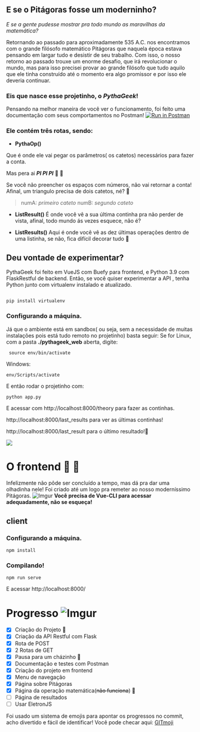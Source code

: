 
## E se o Pitágoras fosse um moderninho?
*E se a gente pudesse mostrar pra todo mundo as maravilhas da matemática?*

Retornando ao passado para aproximadamente 535 A.C. nos encontramos com o grande
filósofo matemático Pitágoras que naquela época estava pensando em largar tudo e desistir
de seu trabalho. Com isso, o nosso retorno ao passado trouxe um enorme desafio, que irá
revolucionar o mundo, mas para isso precisei provar ao grande filósofo que tudo aquilo
que ele tinha construído até o momento era algo promissor e por isso ele deveria continuar.

### Eis que nasce esse projetinho, o *PythaGeek*!
Pensando na melhor maneira de você ver o funcionamento, foi feito uma documentação com seus comportamentos no Postman!
[![Run in Postman](https://run.pstmn.io/button.svg)](https://app.getpostman.com/run-collection/86ab90f08b3c810715ed)

### Ele contém três rotas, sendo:

 - **PythaOp()**
 
 Que é onde ele vai pegar os parâmetros( os catetos) necessários para fazer a conta.
 
 Mas pera ai ***PI PI PI*** 🚓 🚓 
 
 Se você não preencher os espaços com números, não vai retornar a conta! Afinal, um triangulo precisa de dois catetos, né? 🔺 

> numA:  *primeiro cateto*
> numB:  *segundo cateto*

 - **ListResult()**
 É onde você vê a sua última continha pra não perder de vista, afinal, todo mundo ás vezes esquece, não é?

- **ListResults()**
Aqui é onde você vê as dez últimas operações dentro de uma listinha, se não, fica difícil decorar tudo 🙈

## Deu vontade de experimentar?
PythaGeek foi feito em VueJS com Buefy para frontend, e Python 3.9 com FlaskRestful de backend.
Então, se você quiser experimentar a API , tenha Python junto com virtualenv instalado e atualizado.
```

pip install virtualenv

```
### Configurando a máquina.
Já que o ambiente está em sandbox( ou seja, sem a necessidade de muitas instalações pois está tudo remoto no projetinho) basta seguir:
Se for Linux, com a pasta **./pythageek_web** aberta, digite:
```
 source env/bin/activate
```
Windows:
```
env/Scripts/activate
```
E então rodar o projetinho com:
```
python app.py
```
E acessar com http://localhost:8000/theory para fazer as continhas.

http://localhost:8000/last_results para ver as últimas continhas!

http://localhost:8000/last_result para o último resultado!🥳


![](https://64.media.tumblr.com/tumblr_lsm7vvTjDR1qe36qq.gif)


# O frontend :construction: :no_entry_sign:
Infelizmente não pôde ser concluído a tempo, mas dá pra dar uma olhadinha nele!
Foi criado até um logo pra remeter ao nosso moderníssimo Pitágoras.
![Imgur](https://i.imgur.com/DSRPyPL.png)
**Você precisa de Vue-CLI para acessar adequadamente, não se esqueça!**

## client

### Configurando a máquina.
```
npm install
```

### Compilando!
```
npm run serve
```
E acessar http://localhost:8000/
# Progresso ![Imgur](https://i.imgur.com/1tyiTCv.png)
 
 - [x] Criação do Projeto 🎉
 - [x] Criação da API Restful com Flask
 - [x] Rota de POST
 - [x] 2 Rotas de GET
 - [x] Pausa para um cházinho 🍵
 - [x] Documentação e testes com Postman
 - [x] Criação do projeto em frontend
 - [x] Menu de navegação
 - [x] Página sobre Pitágoras
 - [x] Página da operação matemática(~~não funciona~~) :construction:
 - [ ] Página de resultados
 - [ ] Usar EletronJS

 Foi usado um sistema de emojis para apontar os progressos no commit, acho divertido e fácil de identificar! Você pode checar aqui: [GITmoji](https://gitmoji.dev/)


